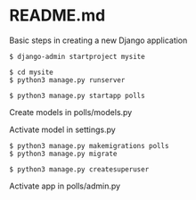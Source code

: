 # README.md

Basic steps in creating a new Django application
```
$ django-admin startproject mysite
```

```
$ cd mysite
$ python3 manage.py runserver
```

```
$ python3 manage.py startapp polls 
```

Create models in polls/models.py

Activate model in settings.py

```
$ python3 manage.py makemigrations polls
$ python3 manage.py migrate
```

```
$ python3 manage.py createsuperuser
```

Activate app in polls/admin.py